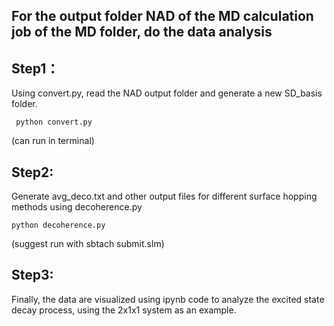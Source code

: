 ## For the output folder NAD of the MD calculation job of the MD folder, do the data analysis

## Step1：

   Using convert.py, read the NAD output folder and generate a new SD_basis folder.

```
 python convert.py 
```

(can run in terminal)

## Step2:

   Generate avg_deco.txt and other output files for different surface hopping methods using decoherence.py

```
python decoherence.py 
```

(suggest run with sbtach submit.slm)

## Step3:

   Finally, the data are visualized using ipynb code to analyze the excited state decay process, using the 2x1x1 system as an example.
